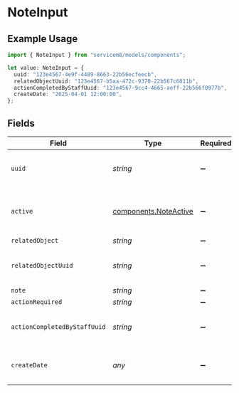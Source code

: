 # NoteInput

## Example Usage

```typescript
import { NoteInput } from "servicem8/models/components";

let value: NoteInput = {
  uuid: "123e4567-4e9f-4489-8663-22b56ecfeecb",
  relatedObjectUuid: "123e4567-b5aa-472c-9370-22b567c6811b",
  actionCompletedByStaffUuid: "123e4567-9cc4-4665-aeff-22b566f0977b",
  createDate: "2025-04-01 12:00:00",
};
```

## Fields

| Field                                                          | Type                                                           | Required                                                       | Description                                                    | Example                                                        |
| -------------------------------------------------------------- | -------------------------------------------------------------- | -------------------------------------------------------------- | -------------------------------------------------------------- | -------------------------------------------------------------- |
| `uuid`                                                         | *string*                                                       | :heavy_minus_sign:                                             | Unique identifier for this record                              | 123e4567-4e9f-4489-8663-22b56ecfeecb                           |
| `active`                                                       | [components.NoteActive](../../models/components/noteactive.md) | :heavy_minus_sign:                                             | Record active/deleted flag.  Valid values are [0,1]            |                                                                |
| `relatedObject`                                                | *string*                                                       | :heavy_minus_sign:                                             | N/A                                                            |                                                                |
| `relatedObjectUuid`                                            | *string*                                                       | :heavy_minus_sign:                                             | N/A                                                            | 123e4567-b5aa-472c-9370-22b567c6811b                           |
| `note`                                                         | *string*                                                       | :heavy_minus_sign:                                             | N/A                                                            |                                                                |
| `actionRequired`                                               | *string*                                                       | :heavy_minus_sign:                                             | N/A                                                            |                                                                |
| `actionCompletedByStaffUuid`                                   | *string*                                                       | :heavy_minus_sign:                                             | N/A                                                            | 123e4567-9cc4-4665-aeff-22b566f0977b                           |
| `createDate`                                                   | *any*                                                          | :heavy_minus_sign:                                             | Timestamp at which record was last modified                    | 2025-04-01 12:00:00                                            |